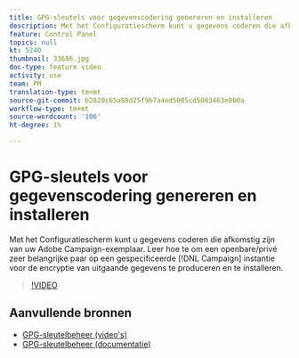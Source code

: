 ```yaml
---
title: GPG-sleutels voor gegevenscodering genereren en installeren
description: Met het Configuratiescherm kunt u gegevens coderen die afkomstig zijn van uw Adobe Campaign-exemplaar. Leer hoe te om een openbare/privé zeer belangrijke paar op een gespecificeerde instantie van de Campagne voor de encryptie van uitgaande gegevens te produceren en te installeren.
feature: Control Panel
topics: null
kt: 5240
thumbnail: 33686.jpg
doc-type: feature video
activity: use
team: PM
translation-type: tm+mt
source-git-commit: b2820c65a88d25f9b7a4ed5005cd5083463e000a
workflow-type: tm+mt
source-wordcount: '106'
ht-degree: 1%

---
```



# GPG-sleutels voor gegevenscodering genereren en installeren

Met het Configuratiescherm kunt u gegevens coderen die afkomstig zijn van uw Adobe Campaign-exemplaar. Leer hoe te om een openbare/privé zeer belangrijke paar op een gespecificeerde [!DNL Campaign] instantie voor de encryptie van uitgaande gegevens te produceren en te installeren.

>[!VIDEO](https://video.tv.adobe.com/v/36386?quality=12)

## Aanvullende bronnen

* [GPG-sleutelbeheer (video&#39;s)](./gpg-key-management-overview.md)
* [GPG-sleutelbeheer (documentatie)](https://docs.adobe.com/content/help/en/control-panel/using/instances-settings/gpg-keys-management.html)
